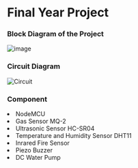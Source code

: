 # Final Year Project

### Block Diagram of the Project
![image](https://user-images.githubusercontent.com/67681343/215287833-9673be48-1397-4ea2-b70a-cff182b05069.png)

### Circuit Diagram
![Circuit](https://user-images.githubusercontent.com/67681343/230209948-c9566e8b-f7ca-4162-8c97-964fc8c71c1f.PNG)

### Component
<li>NodeMCU</li>
<li>Gas Sensor MQ-2</li>
<li>Ultrasonic Sensor HC-SR04</li>
<li>Temperature and Humidity Sensor DHT11</li>
<li>Inrared Fire Sensor</li>
<li>Piezo Buzzer</li>
<li>DC Water Pump</li>
